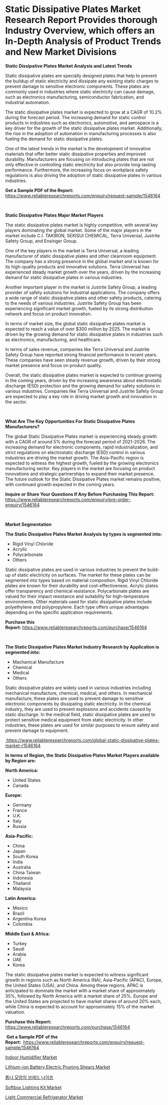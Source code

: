 <p><h1>Static Dissipative Plates Market Research Report Provides thorough Industry Overview, which offers an In-Depth Analysis of Product Trends and New Market Divisions</h1></p><p><strong>Static Dissipative Plates Market Analysis and Latest Trends</strong></p>
<p><p>Static dissipative plates are specially designed plates that help to prevent the buildup of static electricity and dissipate any existing static charges to prevent damage to sensitive electronic components. These plates are commonly used in industries where static electricity can cause damage, such as electronics manufacturing, semiconductor fabrication, and industrial automation.</p><p>The static dissipative plates market is expected to grow at a CAGR of 10.2% during the forecast period. The increasing demand for static control products in industries such as electronics, automotive, and aerospace is a key driver for the growth of the static dissipative plates market. Additionally, the rise in the adoption of automation in manufacturing processes is also fueling the demand for static dissipative plates.</p><p>One of the latest trends in the market is the development of innovative materials that offer better static dissipative properties and improved durability. Manufacturers are focusing on introducing plates that are not only effective in controlling static electricity but also provide long-lasting performance. Furthermore, the increasing focus on workplace safety regulations is also driving the adoption of static dissipative plates in various industries.</p></p>
<p><strong>Get a Sample PDF of the Report:&nbsp;</strong> <a href="https://www.reliableresearchreports.com/enquiry/request-sample/1546164">https://www.reliableresearchreports.com/enquiry/request-sample/1546164</a></p>
<p>&nbsp;</p>
<p><strong>Static Dissipative Plates Major Market Players</strong></p>
<p><p>The static dissipative plates market is highly competitive, with several key players dominating the global market. Some of the major players in the market include C.I. TAKIRON, SEKISUI CHEMICAL, Terra Universal, Justrite Safety Group, and Ensinger Group.</p><p>One of the key players in the market is Terra Universal, a leading manufacturer of static dissipative plates and other cleanroom equipment. The company has a strong presence in the global market and is known for its high-quality products and innovative solutions. Terra Universal has experienced steady market growth over the years, driven by the increasing demand for static dissipative plates in various industries.</p><p>Another important player in the market is Justrite Safety Group, a leading provider of safety solutions for industrial applications. The company offers a wide range of static dissipative plates and other safety products, catering to the needs of various industries. Justrite Safety Group has been experiencing significant market growth, fueled by its strong distribution network and focus on product innovation.</p><p>In terms of market size, the global static dissipative plates market is expected to reach a value of over $300 million by 2025. The market is driven by the growing demand for static dissipative plates in industries such as electronics, manufacturing, and healthcare.</p><p>In terms of sales revenue, companies like Terra Universal and Justrite Safety Group have reported strong financial performance in recent years. These companies have seen steady revenue growth, driven by their strong market presence and focus on product quality.</p><p>Overall, the static dissipative plates market is expected to continue growing in the coming years, driven by the increasing awareness about electrostatic discharge (ESD) protection and the growing demand for safety solutions in various industries. Companies like Terra Universal and Justrite Safety Group are expected to play a key role in driving market growth and innovation in the sector.</p></p>
<p>&nbsp;</p>
<p><strong>What Are The Key Opportunities For Static Dissipative Plates Manufacturers?</strong></p>
<p><p>The global Static Dissipative Plates market is experiencing steady growth with a CAGR of around 5% during the forecast period of 2021-2026. The increasing demand for electronic components, rapid industrialization, and strict regulations on electrostatic discharge (ESD) control in various industries are driving the market growth. The Asia-Pacific region is expected to witness the highest growth, fueled by the growing electronics manufacturing sector. Key players in the market are focusing on product innovations and strategic partnerships to expand their market presence. The future outlook for the Static Dissipative Plates market remains positive, with continued growth expected in the coming years.</p></p>
<p><strong>Inquire or Share Your Questions If Any Before Purchasing This Report:</strong> <a href="https://www.reliableresearchreports.com/enquiry/pre-order-enquiry/1546164">https://www.reliableresearchreports.com/enquiry/pre-order-enquiry/1546164</a></p>
<p>&nbsp;</p>
<p><strong>Market Segmentation</strong></p>
<p><strong>The Static Dissipative Plates Market Analysis by types is segmented into:</strong></p>
<p><ul><li>Rigid Vinyl Chloride</li><li>Acrylic</li><li>Polycarbonate</li><li>Others</li></ul></p>
<p><p>Static dissipative plates are used in various industries to prevent the build-up of static electricity on surfaces. The market for these plates can be segmented into types based on material composition. Rigid Vinyl Chloride plates are known for their durability and cost-effectiveness. Acrylic plates offer transparency and chemical resistance. Polycarbonate plates are valued for their impact resistance and suitability for high-temperature environments. Other materials used for static dissipative plates include polyethylene and polypropylene. Each type offers unique advantages depending on the specific application requirements.</p></p>
<p><strong>Purchase this Report:&nbsp;</strong><a href="https://www.reliableresearchreports.com/purchase/1546164">https://www.reliableresearchreports.com/purchase/1546164</a></p>
<p>&nbsp;</p>
<p><strong>The Static Dissipative Plates Market Industry Research by Application is segmented into:</strong></p>
<p><ul><li>Machanical Manufacture</li><li>Chemical</li><li>Medical</li><li>Others</li></ul></p>
<p><p>Static dissipative plates are widely used in various industries including mechanical manufacture, chemical, medical, and others. In mechanical manufacture, these plates are used to prevent damage to sensitive electronic components by dissipating static electricity. In the chemical industry, they are used to prevent explosions and accidents caused by static discharge. In the medical field, static dissipative plates are used to protect sensitive medical equipment from static electricity. In other industries, these plates are used for similar purposes to ensure safety and prevent damage to equipment.</p></p>
<p><a href="https://www.reliableresearchreports.com/global-static-dissipative-plates-market-r1546164">&nbsp;https://www.reliableresearchreports.com/global-static-dissipative-plates-market-r1546164</a></p>
<p><strong>In terms of Region, the Static Dissipative Plates Market Players available by Region are:</strong></p>
<p>
    <p> <strong> North America: </strong>
        <ul>
            <li>United States</li>
            <li>Canada</li>
        </ul>
        </p> 
    <p> <strong> Europe: </strong>
        <ul>
            <li>Germany</li>
            <li>France</li>
            <li>U.K.</li>
            <li>Italy</li>
            <li>Russia</li>
        </ul>
        </p> 
    <p> <strong> Asia-Pacific: </strong>
        <ul>
            <li>China</li>
            <li>Japan</li>
            <li>South Korea</li>
            <li>India</li>
            <li>Australia</li>
            <li>China Taiwan</li>
            <li>Indonesia</li>
            <li>Thailand</li>
            <li>Malaysia</li>
        </ul>
        </p> 
    <p> <strong> Latin America: </strong>
        <ul>
            <li>Mexico</li>
            <li>Brazil</li>
            <li>Argentina Korea</li>
            <li>Colombia</li>
        </ul>
        </p> 
    <p> <strong> Middle East & Africa: </strong>
        <ul>
            <li>Turkey</li>
            <li>Saudi</li>
            <li>Arabia</li>
            <li>UAE</li>
            <li>Korea</li>
        </ul>
    </p>
    </p>
<p><p>The static dissipative plates market is expected to witness significant growth in regions such as North America (NA), Asia-Pacific (APAC), Europe, the United States (USA), and China. Among these regions, APAC is anticipated to dominate the market with a market share of approximately 35%, followed by North America with a market share of 25%. Europe and the United States are projected to have market shares of around 20% each, while China is expected to account for approximately 15% of the market valuation.</p></p>
<p><strong>Purchase this Report: </strong><a href="https://www.reliableresearchreports.com/purchase/1546164">https://www.reliableresearchreports.com/purchase/1546164</a></p>
<p>&nbsp;<strong>Get a Sample PDF of the Report:&nbsp;&nbsp;</strong><a href="https://www.reliableresearchreports.com/enquiry/request-sample/1546164">https://www.reliableresearchreports.com/enquiry/request-sample/1546164</a></p>
<p><strong></strong></p>
<p><p><a href="https://medium.com/@stephaniewynterk145/indoor-humidifier-market-forecast-global-market-trends-and-analysis-from-2024-to-2031-covered-in-1d33337b72d8">Indoor Humidifier Market</a></p><p><a href="https://github.com/thomasBaker655/Market-Research-Report-List-1/blob/main/lithium-ion-battery-electric-pruning-shears-market.md">Lithium-ion Battery Electric Pruning Shears Market</a></p><p><a href="https://github.com/RichardLueilwitz787/Market-Research-Report-List-3/blob/main/169925169797.md">톱니 모양의 브레드 나이프</a></p><p><a href="https://medium.com/@mdmasty/softbox-lighting-kit-market-overview-global-market-trends-and-future-prospects-from-2024-to-2031-5856a50568fd">Softbox Lighting Kit Market</a></p><p><a href="https://github.com/mzurpwxu46/Market-Research-Report-List-1/blob/main/light-commercial-refrigerator-market.md">Light Commercial Refrigerator Market</a></p></p>